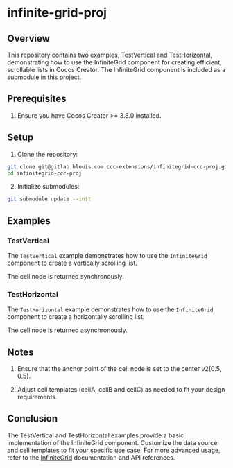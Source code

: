 # infinite-grid-proj

## Overview

This repository contains two examples, TestVertical and TestHorizontal, demonstrating how to use the InfiniteGrid component for creating efficient, scrollable lists in Cocos Creator. The InfiniteGrid component is included as a submodule in this project.

## Prerequisites

1. Ensure you have Cocos Creator >= 3.8.0 installed.

## Setup

1. Clone the repository:

```sh
git clone git@gitlab.hlouis.com:ccc-extensions/infinitegrid-ccc-proj.git
cd infinitegrid-ccc-proj

```

2. Initialize submodules:

```sh
git submodule update --init
```

## Examples

### TestVertical

The `TestVertical` example demonstrates how to use the `InfiniteGrid` component to create a vertically scrolling list.

The cell node is returned synchronously.

### TestHorizontal

The `TestHorizontal` example demonstrates how to use the `InfiniteGrid` component to create a horizontally scrolling list.

The cell node is returned asynchronously.

## Notes

1. Ensure that the anchor point of the cell node is set to the center v2(0.5, 0.5).

2. Adjust cell templates (cellA, cellB and cellC) as needed to fit your design requirements.


## Conclusion

The TestVertical and TestHorizontal examples provide a basic implementation of the InfiniteGrid component. Customize the data source and cell templates to fit your specific use case. For more advanced usage, refer to the [InfiniteGrid](https://github.com/hlouis/infinitegrid-ccc) documentation and API references.
